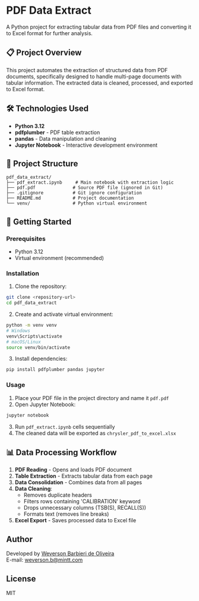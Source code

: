 # PDF Data Extract

A Python project for extracting tabular data from PDF files and converting it to Excel format for further analysis.

## 📋 Project Overview

This project automates the extraction of structured data from PDF documents, specifically designed to handle multi-page documents with tabular information. The extracted data is cleaned, processed, and exported to Excel format.

## 🛠️ Technologies Used

- **Python 3.12**
- **pdfplumber** - PDF table extraction
- **pandas** - Data manipulation and cleaning
- **Jupyter Notebook** - Interactive development environment

## 📁 Project Structure

```
pdf_data_extract/
├── pdf_extract.ipynb     # Main notebook with extraction logic
├── pdf.pdf              # Source PDF file (ignored in Git)
├── .gitignore           # Git ignore configuration
├── README.md            # Project documentation
└── venv/                # Python virtual environment
```

## 🚀 Getting Started

### Prerequisites

- Python 3.12
- Virtual environment (recommended)

### Installation

1. Clone the repository:
```bash
git clone <repository-url>
cd pdf_data_extract
```

2. Create and activate virtual environment:
```bash
python -m venv venv
# Windows
venv\Scripts\activate
# macOS/Linux
source venv/bin/activate
```

3. Install dependencies:
```bash
pip install pdfplumber pandas jupyter
```

### Usage

1. Place your PDF file in the project directory and name it `pdf.pdf`
2. Open Jupyter Notebook:
```bash
jupyter notebook
```
3. Run `pdf_extract.ipynb` cells sequentially
4. The cleaned data will be exported as `chrysler_pdf_to_excel.xlsx`

## 📊 Data Processing Workflow

1. **PDF Reading** - Opens and loads PDF document
2. **Table Extraction** - Extracts tabular data from each page
3. **Data Consolidation** - Combines data from all pages
4. **Data Cleaning**:
   - Removes duplicate headers
   - Filters rows containing 'CALIBRATION' keyword
   - Drops unnecessary columns (TSB(S), RECALL(S))
   - Formats text (removes line breaks)
5. **Excel Export** - Saves processed data to Excel file

## Author
Developed by [Weverson Barbieri de Oliveira](https://github.com/weversonbarbieri)  
E-mail: weverson.b@mintt.com 

## License
MIT

